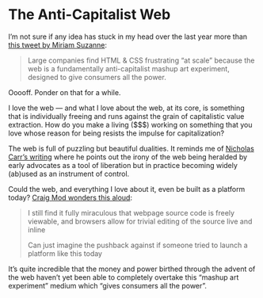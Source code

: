 # The Anti-Capitalist Web

I’m not sure if any idea has stuck in my head over the last year more than [this tweet by Miriam Suzanne](https://twitter.com/terriblemia/status/1198706002419310592):

> Large companies find HTML & CSS frustrating “at scale” because the web is a fundamentally anti-capitalist mashup art experiment, designed to give consumers all the power.

Ooooff. Ponder on that for a while.

I love the web — and what I love about the web, at its core, is something that is individually freeing and runs against the grain of capitalistic value extraction. How do you make a living ($$$) working on something that you love whose reason for being resists the impulse for capitalization?

The web is full of puzzling but beautiful dualities. It reminds me of [Nicholas Carr’s writing](https://www.roughtype.com/) where he points out the irony of the web being heralded by early advocates as a tool of liberation but in practice becoming widely (ab)used as an instrument of control. 

Could the web, and everything I love about it, even be built as a platform today? [Craig Mod wonders this aloud](https://mastodon.social/@craigmod/109561306266587786):

> I still find it fully miraculous that webpage source code is freely viewable, and browsers allow for trivial editing of the source live and inline 
>
> Can just imagine the pushback against if someone tried to launch a platform like this today

It’s quite incredible that the money and power birthed through the advent of the web haven’t yet been able to completely overtake this “mashup art experiment” medium which “gives consumers all the power”.